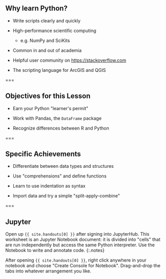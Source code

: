 ---
---

## Why learn Python?

- Write scripts clearly and quickly

- High-performance scientific computing
  - e.g. NumPy and SciKits
  
- Common in and out of academia

- Helpful user community on <https://stackoverflow.com>

- The scripting language for ArcGIS and QGIS

===

## Objectives for this Lesson

- Earn your Python "learner's permit"

- Work with Pandas, the `DataFrame` package

- Recognize differences between R and Python

===

## Specific Achievements

- Differentiate between data types and structures

- Use "comprehensions" and define functions

- Learn to use indentation as syntax

- Import data and try a simple "split-apply-combine"

===

## Jupyter

Open up `{{ site.handouts[0] }}` after signing into JupyterHub. This worksheet
is an Jupyter Notebook document: it is divided into "cells" that are run
independently but access the same Python interpreter. Use the Notebook to write
and annotate code.
{:.notes}

After opening `{{ site.handouts[0] }}`, right click anywhere in your notebook and choose "Create Console for Notebook". Drag-and-drop the tabs into whatever arrangement you like.
